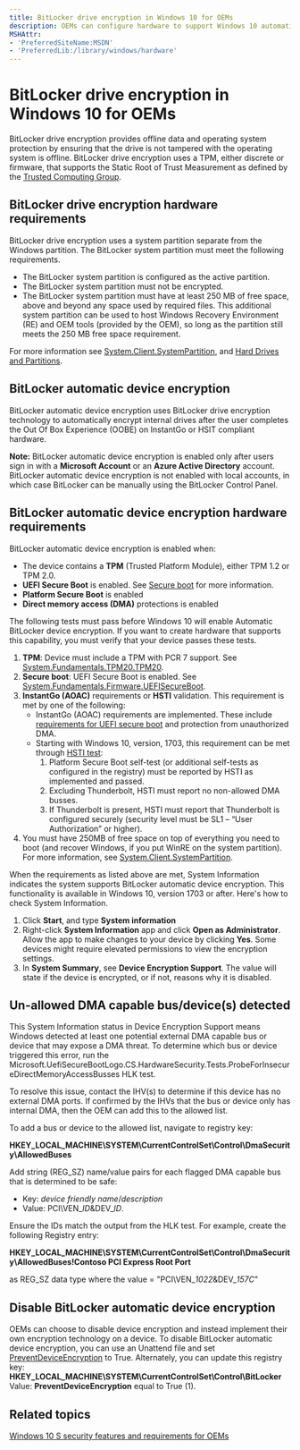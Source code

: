```yaml
---
title: BitLocker drive encryption in Windows 10 for OEMs
description: OEMs can configure hardware to support Windows 10 automatic device encryption.
MSHAttr:
- 'PreferredSiteName:MSDN'
- 'PreferredLib:/library/windows/hardware'
---
```


# BitLocker drive encryption in Windows 10 for OEMs

BitLocker drive encryption provides offline data and operating system protection by ensuring that the drive is not tampered with the operating system is offline. BitLocker drive encryption uses a TPM, either discrete or firmware, that supports the Static Root of Trust Measurement as defined by the [Trusted Computing Group](https://trustedcomputinggroup.org/). 

## BitLocker drive encryption hardware requirements
BitLocker drive encryption uses a system partition separate from the Windows partition. The BitLocker system partition must meet the following requirements.
- The BitLocker system partition is configured as the active partition.
- The BitLocker system partition must not be encrypted.
- The BitLocker system partition must have at least 250 MB of free space, above and beyond any space used by required files. This additional system partition can be used to host Windows Recovery Environment (RE) and OEM tools (provided by the OEM), so long as the partition still meets the 250 MB free space requirement. 

For more information see [System.Client.SystemPartition](https://docs.microsoft.com/en-us/windows-hardware/design/compatibility/systems#systemclientsystempartition), and [Hard Drives and Partitions](https://docs.microsoft.com/en-us/windows-hardware/manufacture/desktop/hard-drives-and-partitions).

## BitLocker automatic device encryption
BitLocker automatic device encryption uses BitLocker drive encryption technology to automatically encrypt internal drives after the user completes the Out Of Box Experience (OOBE) on InstantGo or HSIT compliant hardware.  

**Note:** BitLocker automatic device encryption is enabled only after users sign in with a **Microsoft Account** or an **Azure Active Directory** account. BitLocker automatic device encryption is not enabled with local accounts, in which case BitLocker can be manually using the BitLocker Control Panel.

## BitLocker automatic device encryption hardware requirements
BitLocker automatic device encryption is enabled when:
- The device contains a **TPM** (Trusted Platform Module), either TPM 1.2 or TPM 2.0. 
- **UEFI Secure Boot** is enabled. See [Secure boot](OEM-secure-boot.md) for more information.
- **Platform Secure Boot** is enabled
- **Direct memory access (DMA)** protections is enabled

The following tests must pass before Windows 10 will enable Automatic BitLocker device encryption. If you want to create hardware that supports this capability, you must verify that your device passes these tests. 

1. **TPM**: Device must include a TPM with PCR 7 support.  See [System.Fundamentals.TPM20.TPM20](https://msdn.microsoft.com/windows/hardware/commercialize/design/compatibility/systems#systemfundamentalstpm20tpm20).
2. **Secure boot**: UEFI Secure Boot is enabled. See [System.Fundamentals.Firmware.UEFISecureBoot](https://msdn.microsoft.com/windows/hardware/commercialize/design/compatibility/systems#systemfundamentalsfirmwareuefisecureboot).
3. **InstantGo (AOAC)** requirements or **HSTI** validation. This requirement is met by one of the following:
    - InstantGo (AOAC) requirements are implemented. These include [requirements for UEFI secure boot](https://msdn.microsoft.com/windows/hardware/commercialize/design/compatibility/systems#systemfundamentalsfirmwarecsuefisecurebootconnectedstandby) and protection from unauthorized DMA.
    - Starting with Windows 10, version, 1703, this requirement can be met through [HSTI test](https://msdn.microsoft.com/library/windows/hardware/mt712332.aspx):
        1.	Platform Secure Boot self-test (or additional self-tests as configured in the registry) must be reported by HSTI as implemented and passed.
        2.	Excluding Thunderbolt, HSTI must report no non-allowed DMA busses.
        3.	If Thunderbolt is present, HSTI must report that Thunderbolt is configured securely (security level must be SL1 – “User Authorization” or higher).
4. You must have 250MB of free space on top of everything you need to boot (and recover Windows, if you put WinRE on the system partition). For more information, see [System.Client.SystemPartition](https://docs.microsoft.com/en-us/windows-hardware/design/compatibility/systems#systemclientsystempartition).

When the requirements as listed above are met, System Information indicates the system supports BitLocker automatic device encryption. This functionality is available in Windows 10, version 1703 or after. Here's how to check System Information. 

1.	Click **Start**, and type **System information**
2.	Right-click **System Information** app and click **Open as Administrator**. Allow the app to make changes to your device by clicking **Yes**. Some devices might require elevated permissions to view the encryption settings.
3.	In **System Summary**, see **Device Encryption Support**.  The value will state if the device is encrypted, or if not, reasons why it is disabled. 

## Un-allowed DMA capable bus/device(s) detected 

This System Information status in Device Encryption Support means Windows detected at least one potential external DMA capable bus or device that may expose a DMA threat.
To determine which bus or device triggered this error, run the Microsoft.UefiSecureBootLogo.CS.HardwareSecurity.Tests.ProbeForInsecureDirectMemoryAccessBusses HLK test.  
 
To resolve this issue, contact the IHV(s) to determine if this device has no external DMA ports. If confirmed by the IHVs that the bus or device only has internal DMA, then the OEM can add this to the allowed list.   
  
To add a bus or device to the allowed list, navigate to registry key: 

**HKEY\_LOCAL\_MACHINE\\SYSTEM\\CurrentControlSet\\Control\\DmaSecurity\\AllowedBuses** 
 
Add string (REG_SZ) name/value pairs for each flagged DMA capable bus that is determined to be safe: 

- Key: *device friendly name*/*description*  
- Value: PCI\VEN\_*ID*&DEV\_*ID*.  
 
Ensure the IDs match the output from the HLK test. For example, create the following Registry entry:  

**HKEY\_LOCAL\_MACHINE\\SYSTEM\\CurrentControlSet\\Control\\DmaSecurity\\AllowedBuses!Contoso PCI Express Root Port**

as REG_SZ data type where the value = "PCI\\VEN\_*1022*&DEV\_*157C*" 

## Disable BitLocker automatic device encryption
OEMs can choose to disable device encryption and instead implement their own encryption technology on a device. To disable BitLocker automatic device encryption, you can use an Unattend file and set [PreventDeviceEncryption](https://msdn.microsoft.com/windows/hardware/commercialize/customize/desktop/unattend/microsoft-windows-securestartup-filterdriver-preventdeviceencryption) to True. 
Alternately, you can update this registry key:
**HKEY_LOCAL_MACHINE\SYSTEM\CurrentControlSet\Control\BitLocker**
Value: **PreventDeviceEncryption** equal to True (1).

## <span id="related_topics"></span>Related topics

[Windows 10 S security features and requirements for OEMs](https://docs.microsoft.com/en-us/windows-hardware/design/device-experiences/oem-10s-security)